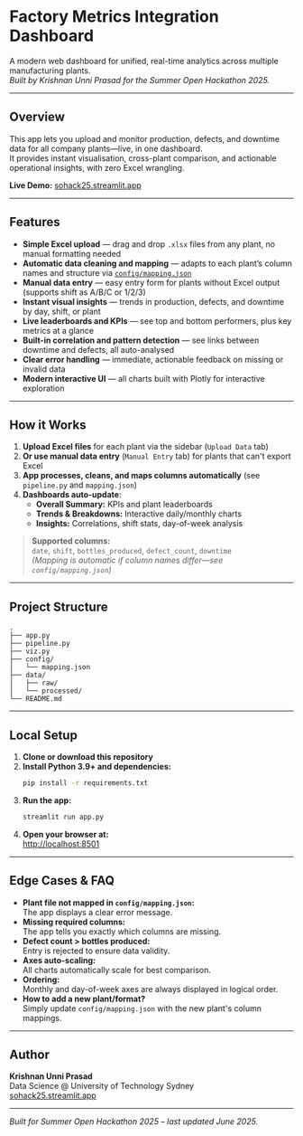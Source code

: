 # Factory Metrics Integration Dashboard

A modern web dashboard for unified, real-time analytics across multiple manufacturing plants.  
_Built by Krishnan Unni Prasad for the Summer Open Hackathon 2025._

---

## Overview

This app lets you upload and monitor production, defects, and downtime data for all company plants—live, in one dashboard.  
It provides instant visualisation, cross-plant comparison, and actionable operational insights, with zero Excel wrangling.

**Live Demo:** [sohack25.streamlit.app](https://sohack25.streamlit.app/)

---

## Features

- **Simple Excel upload** — drag and drop `.xlsx` files from any plant, no manual formatting needed
- **Automatic data cleaning and mapping** — adapts to each plant’s column names and structure via [`config/mapping.json`](config/mapping.json)
- **Manual data entry** — easy entry form for plants without Excel output (supports shift as A/B/C or 1/2/3)
- **Instant visual insights** — trends in production, defects, and downtime by day, shift, or plant
- **Live leaderboards and KPIs** — see top and bottom performers, plus key metrics at a glance
- **Built-in correlation and pattern detection** — see links between downtime and defects, all auto-analysed
- **Clear error handling** — immediate, actionable feedback on missing or invalid data
- **Modern interactive UI** — all charts built with Plotly for interactive exploration

---

## How it Works

1. **Upload Excel files** for each plant via the sidebar (`Upload Data` tab)  
2. **Or use manual data entry** (`Manual Entry` tab) for plants that can't export Excel  
3. **App processes, cleans, and maps columns automatically** (see `pipeline.py` and `mapping.json`)
4. **Dashboards auto-update**:
    - **Overall Summary:** KPIs and plant leaderboards
    - **Trends & Breakdowns:** Interactive daily/monthly charts
    - **Insights:** Correlations, shift stats, day-of-week analysis

> **Supported columns:**  
> `date`, `shift`, `bottles_produced`, `defect_count`, `downtime`  
> _(Mapping is automatic if column names differ—see `config/mapping.json`)_

---

## Project Structure

```
.
├── app.py
├── pipeline.py
├── viz.py
├── config/
│   └── mapping.json
├── data/
│   ├── raw/
│   └── processed/
└── README.md
```

---

## Local Setup

1. **Clone or download this repository**
2. **Install Python 3.9+ and dependencies:**
    ```sh
    pip install -r requirements.txt
    ```
3. **Run the app:**
    ```sh
    streamlit run app.py
    ```
4. **Open your browser at:**  
   [http://localhost:8501](http://localhost:8501)

---

## Edge Cases & FAQ

- **Plant file not mapped in `config/mapping.json`:**  
  The app displays a clear error message.
- **Missing required columns:**  
  The app tells you exactly which columns are missing.
- **Defect count > bottles produced:**  
  Entry is rejected to ensure data validity.
- **Axes auto-scaling:**  
  All charts automatically scale for best comparison.
- **Ordering:**  
  Monthly and day-of-week axes are always displayed in logical order.
- **How to add a new plant/format?**  
  Simply update `config/mapping.json` with the new plant's column mappings.

---

## Author

**Krishnan Unni Prasad**  
Data Science @ University of Technology Sydney  
[sohack25.streamlit.app](https://sohack25.streamlit.app/)

---

_Built for Summer Open Hackathon 2025 – last updated June 2025._
